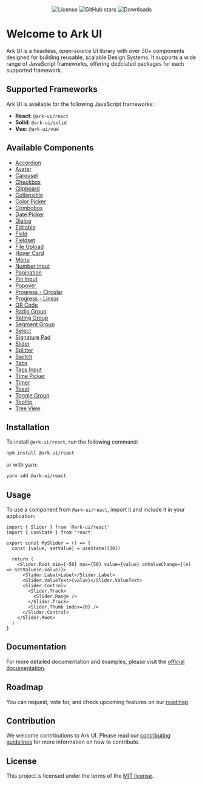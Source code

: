 <p align="center">
  <img alt="License" src="https://img.shields.io/npm/l/@ark-ui/react?style=for-the-badge" />
  <img alt="GitHub stars" src="https://img.shields.io/github/stars/chakra-ui/ark?logo=github&style=for-the-badge" />
  <img alt="Downloads" src="https://img.shields.io/npm/dt/@ark-ui/react?style=for-the-badge" />
</p>

# Welcome to Ark UI

Ark UI is a headless, open-source UI library with over 30+ components designed for building
reusable, scalable Design Systems. It supports a wide range of JavaScript frameworks, offering
dedciated packages for each supported framework.

## Supported Frameworks

Ark UI is available for the following JavaScript frameworks:

- **React**: `@ark-ui/react`
- **Solid**: `@ark-ui/solid`
- **Vue**: `@ark-ui/vue`

## Available Components

- [Accordion](https://ark-ui.com/react/docs/components/accordion)
- [Avatar](https://ark-ui.com/react/docs/components/avatar)
- [Carousel](https://ark-ui.com/react/docs/components/carousel)
- [Checkbox](https://ark-ui.com/react/docs/components/checkbox)
- [Clipboard](https://ark-ui.com/react/docs/components/clipboard)
- [Collapsible](https://ark-ui.com/react/docs/components/collapsible)
- [Color Picker](https://ark-ui.com/react/docs/components/color-picker)
- [Combobox](https://ark-ui.com/react/docs/components/combobox)
- [Date Picker](https://ark-ui.com/react/docs/components/date-picker)
- [Dialog](https://ark-ui.com/react/docs/components/dialog)
- [Editable](https://ark-ui.com/react/docs/components/editable)
- [Field](https://ark-ui.com/react/docs/components/field)
- [Fieldset](https://ark-ui.com/react/docs/components/fieldset)
- [File Upload](https://ark-ui.com/react/docs/components/file-upload)
- [Hover Card](https://ark-ui.com/react/docs/components/hover-card)
- [Menu](https://ark-ui.com/react/docs/components/menu)
- [Number Input](https://ark-ui.com/react/docs/components/number-input)
- [Pagination](https://ark-ui.com/react/docs/components/pagination)
- [Pin Input](https://ark-ui.com/react/docs/components/pin-input)
- [Popover](https://ark-ui.com/react/docs/components/popover)
- [Progress - Circular](https://ark-ui.com/react/docs/components/progress-circular)
- [Progress - Linear](https://ark-ui.com/react/docs/components/progress-linear)
- [QR Code](https://ark-ui.com/react/docs/components/qr-code)
- [Radio Group](https://ark-ui.com/react/docs/components/radio-group)
- [Rating Group](https://ark-ui.com/react/docs/components/rating-group)
- [Segment Group](https://ark-ui.com/react/docs/components/segment-group)
- [Select](https://ark-ui.com/react/docs/components/select)
- [Signature Pad](https://ark-ui.com/react/docs/components/signature-pad)
- [Slider](https://ark-ui.com/react/docs/components/slider)
- [Splitter](https://ark-ui.com/react/docs/components/splitter)
- [Switch](https://ark-ui.com/react/docs/components/switch)
- [Tabs](https://ark-ui.com/react/docs/components/tabs)
- [Tags Input](https://ark-ui.com/react/docs/components/tags-input)
- [Time Picker](https://ark-ui.com/react/docs/components/time-picker)
- [Timer](https://ark-ui.com/react/docs/components/timer)
- [Toast](https://ark-ui.com/react/docs/components/toast)
- [Toggle Group](https://ark-ui.com/react/docs/components/toggle-group)
- [Tooltip](https://ark-ui.com/react/docs/components/tooltip)
- [Tree View](https://ark-ui.com/react/docs/components/tree-view)

## Installation

To install `@ark-ui/react`, run the following command:

```bash
npm install @ark-ui/react
```

or with yarn:

```bash
yarn add @ark-ui/react
```

## Usage

To use a component from `@ark-ui/react`, import it and include it in your application:

```tsx
import { Slider } from '@ark-ui/react'
import { useState } from 'react'

export const MySlider = () => {
  const [value, setValue] = useState([30])

  return (
    <Slider.Root min={-50} max={50} value={value} onValueChange={(e) => setValue(e.value)}>
      <Slider.Label>Label</Slider.Label>
      <Slider.ValueText>{value}</Slider.ValueText>
      <Slider.Control>
        <Slider.Track>
          <Slider.Range />
        </Slider.Track>
        <Slider.Thumb index={0} />
      </Slider.Control>
    </Slider.Root>
  )
}
```

## Documentation

For more detailed documentation and examples, please visit the
[official documentation](https://ark-ui.com/).

## Roadmap

You can request, vote for, and check upcoming features on our [roadmap](https://ark-ui.canny.io/).

## Contribution

We welcome contributions to Ark UI. Please read our
[contributing guidelines](https://github.com/chakra-ui/ark/blob/main/CONTRIBUTING.md) for more
information on how to contribute.

## License

This project is licensed under the terms of the
[MIT license](https://github.com/chakra-ui/ark/blob/main/LICENSE).
